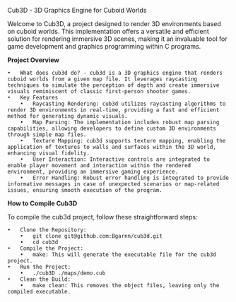 Cub3D - 3D Graphics Engine for Cuboid Worlds

Welcome to Cub3D, a project designed to render 3D environments based on cuboid worlds. This implementation offers a versatile and efficient solution for rendering immersive 3D scenes, making it an invaluable tool for game development and graphics programming within C programs.

**Project Overview**

	•	What does cub3d do? - cub3d is a 3D graphics engine that renders cuboid worlds from a given map file. It leverages raycasting techniques to simulate the perception of depth and create immersive visuals reminiscent of classic first-person shooter games.
	•	Key Features
    	•	Raycasting Rendering: cub3d utilizes raycasting algorithms to render 3D environments in real-time, providing a fast and efficient method for generating dynamic visuals.
    	•	Map Parsing: The implementation includes robust map parsing capabilities, allowing developers to define custom 3D environments through simple map files.
    	•	Texture Mapping: cub3d supports texture mapping, enabling the application of textures to walls and surfaces within the 3D world, enhancing visual fidelity.
    	•	User Interaction: Interactive controls are integrated to enable player movement and interaction within the rendered environment, providing an immersive gaming experience.
    	•	Error Handling: Robust error handling is integrated to provide informative messages in case of unexpected scenarios or map-related issues, ensuring smooth execution of the program.

**How to Compile Cub3D**

To compile the cub3d project, follow these straightforward steps:

	•	Clone the Repository:
    	•	git clone git@github.com:Bgarnn/cub3d.git
    	•	cd cub3d
	•	Compile the Project:
    	•	make: This will generate the executable file for the cub3d project.
	•	Run the Project:
    	•	./cub3D ./maps/demo.cub
	•	Clean the Build:
    	•	make clean: This removes the object files, leaving only the compiled executable.

